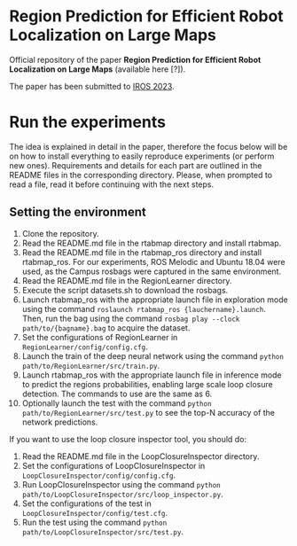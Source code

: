 # Region Prediction for Efficient Robot Localization on Large Maps

Official repository of the paper **Region Prediction for Efficient Robot Localization on Large Maps** (available here [?]).

The paper has been submitted to [IROS 2023](https://ieee-iros.org/). <with the following clearifier video.>

<!--- https://user-images.githubusercontent.com/41426942/220202864-8da8bff3-fd33-4902-8a96-14e2577a1376.mp4 -->

# Run the experiments

The idea is explained in detail in the paper, therefore the focus below will be on how to install everything to easily reproduce experiments (or perform new ones). Requirements and details for each part are outlined in the README files in the corresponding directory. Please, when prompted to read a file, read it before continuing with the next steps. 

## Setting the environment
1. Clone the repository.
2. Read the README.md file in the rtabmap directory and install rtabmap.
3. Read the README.md file in the rtabmap_ros directory and install rtabmap_ros. For our experiments, ROS Melodic and Ubuntu 18.04 were used, as the Campus rosbags were captured in the same environment.
4. Read the README.md file in the RegionLearner directory.
5. Execute the script datasets.sh to download the rosbags.
6. Launch rtabmap_ros with the appropriate launch file in exploration mode using the command ```roslaunch rtabmap_ros {lauchername}.launch```. Then, run the bag using the command ```rosbag play --clock path/to/{bagname}.bag``` to acquire the dataset.
7. Set the configurations of RegionLearner in ```RegionLearner/config/config.cfg```.
8. Launch the train of the deep neural network using the command ```python path/to/RegionLearner/src/train.py```.
9. Launch rtabmap_ros with the appropriate launch file in inference mode to predict the regions probabilities, enabling large scale loop closure detection. The commands to use are the same as 6.
10. Optionally launch the test with the command ```python path/to/RegionLearner/src/test.py``` to see the top-N accuracy of the network predictions.


If you want to use the loop closure inspector tool, you should do:
1. Read the README.md file in the LoopClosureInspector directory.
2. Set the configurations of LoopClosureInspector in ```LoopClosureInspector/config/config.cfg```. 
3. Run LoopClosureInspector using the command ```python path/to/LoopClosureInspector/src/loop_inspector.py```. 
4. Set the configurations of the test in ```LoopClosureInspector/config/test.cfg```. 
5. Run the test using the command ```python path/to/LoopClosureInspector/src/test.py```. 
